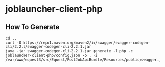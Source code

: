 # joblauncher-client-php
## How To Generate
```
cd ..
curl -O https://repo1.maven.org/maven2/io/swagger/swagger-codegen-cli/2.2.1/swagger-codegen-cli-2.2.1.jar
java -jar swagger-codegen-cli-2.2.1.jar generate -l php -c joblauncher-client-php/config.json -o . -i /var/www/equest3/src/Equest/PostJobApiBundle/Resources/public/swagger.json
```
